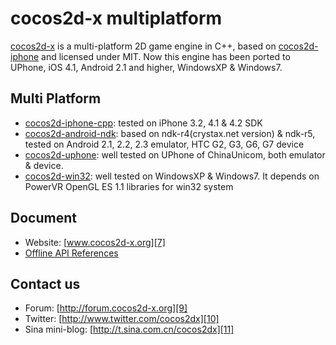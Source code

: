 cocos2d-x multiplatform
==================

[cocos2d-x][1] is a multi-platform 2D game engine in C++, based on [cocos2d-iphone][2] and licensed under MIT.
Now this engine has been ported to UPhone, iOS 4.1, Android 2.1 and higher, WindowsXP & Windows7. 

Multi Platform
-------------
   * [cocos2d-iphone-cpp][3]:  tested on iPhone 3.2, 4.1 & 4.2 SDK
   * [cocos2d-android-ndk][4]: based on ndk-r4(crystax.net version) & ndk-r5, tested on Android 2.1, 2.2, 2.3 emulator, HTC G2, G3, G6, G7 device
   * [cocos2d-uphone][5]: well tested on UPhone of ChinaUnicom, both emulator & device.
   * [cocos2d-win32][6]: well tested on WindowsXP & Windows7. It depends on PowerVR OpenGL ES 1.1 libraries for win32 system



Document
------------------
   * Website: [www.cocos2d-x.org][7]
   * [Offline API References][8] 
	
Contact us
------------------
   * Forum: [http://forum.cocos2d-x.org][9]
   * Twitter: [http://www.twitter.com/cocos2dx][10]
   * Sina mini-blog: [http://t.sina.com.cn/cocos2dx][11]
   
[1]: http://www.cocos2d-x.org "cocos2d-x"
[2]: http://www.cocos2d-iphone.org "cocos2d for iPhone"
[3]: http://www.cocos2d-x.org/projects/cocos2d-iphone-cpp/wiki/Cocos2d-iphone-cpp "cocos2d-iphone-cpp"
[4]: http://www.cocos2d-x.org/projects/cocos2d-android-ndk/wiki/Cocos2d-android-ndk "cocos2d-android-ndk"
[5]: http://www.cocos2d-x.org/projects/cocos2d-uphone/wiki/Cocos2d-uphone "cocos2d-uphone"
[6]: http://www.cocos2d-x.org/projects/cocos2d-win32/wiki/Cocos2d-win32 "cocos2d-win32"
[7]: http://www.cocos2dx.org "www.cocos2d-x.org"
[8]: http://www.cocos2d-x.org/attachments/download/60/cocos2d-0.99.4-x-0.7.0-api-reference.zip "API References"
[9]: http://forum.cocos2d-x.org "http://forum.cocos2d-x.org"
[10]: http://www.twitter.com/cocos2dx "http://www.twitter.com/cocos2dx"
[11]: http://t.sina.com.cn/cocos2dx "http://t.sina.com.cn/cocos2dx"
